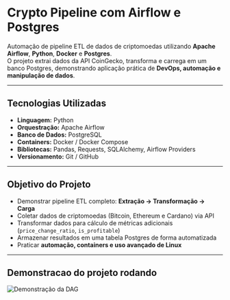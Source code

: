 # Crypto Pipeline com Airflow e Postgres

Automação de pipeline ETL de dados de criptomoedas utilizando **Apache Airflow**, **Python**, **Docker** e **Postgres**.  
O projeto extrai dados da API CoinGecko, transforma e carrega em um banco Postgres, demonstrando aplicação prática de **DevOps, automação e manipulação de dados**.

---

## Tecnologias Utilizadas

- **Linguagem:** Python  
- **Orquestração:** Apache Airflow  
- **Banco de Dados:** PostgreSQL  
- **Containers:** Docker / Docker Compose  
- **Bibliotecas:** Pandas, Requests, SQLAlchemy, Airflow Providers  
- **Versionamento:** Git / GitHub  

---

## Objetivo do Projeto

- Demonstrar pipeline ETL completo: **Extração → Transformação → Carga**  
- Coletar dados de criptomoedas (Bitcoin, Ethereum e Cardano) via API  
- Transformar dados para cálculo de métricas adicionais (`price_change_ratio`, `is_profitable`)  
- Armazenar resultados em uma tabela Postgres de forma automatizada  
- Praticar **automação, containers e uso avançado de Linux**  

---

## Demonstracao do projeto rodando

![Demonstração da DAG](demo.gif)
